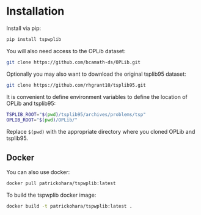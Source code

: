 # Installation

Install via pip:

```bash
pip install tspwplib
```

You will also need access to the OPLib dataset:

```bash
git clone https://github.com/bcamath-ds/OPLib.git
```

Optionally you may also want to download the original tsplib95 dataset:

```bash
git clone https://github.com/rhgrant10/tsplib95.git
```

It is convenient to define environment variables to define the location of OPLib and tsplib95:

```bash
TSPLIB_ROOT="$(pwd)/tsplib95/archives/problems/tsp"
OPLIB_ROOT="$(pwd)/OPLib/"
```

Replace `$(pwd)` with the appropriate directory where you cloned OPLib and tsplib95.

## Docker

You can also use docker:

```bash
docker pull patrickohara/tspwplib:latest
```

To build the tspwplib docker image:
```bash
docker build -t patrickohara/tspwplib:latest .
```
